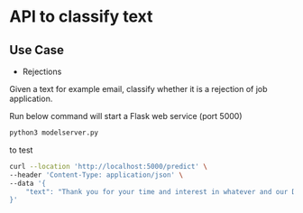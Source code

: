 # API to classify text

## Use Case

* Rejections

Given a text for example email, classify whether it is a rejection of job application.

Run below command will start a Flask web service (port 5000)

````sh
python3 modelserver.py
````

to test

````sh
curl --location 'http://localhost:5000/predict' \
--header 'Content-Type: application/json' \
--data '{
    "text": "Thank you for your time and interest in whatever and our Director, Core Services position. We appreciate your time discussing the role with us, but we have decided to move forward with other individuals who more closely meet our requirements at this time."
}'
````



